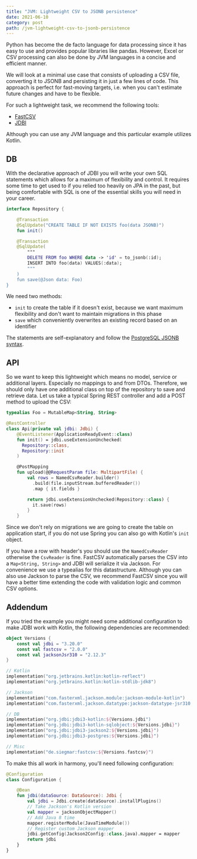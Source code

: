 ```yaml
---
title: "JVM: Lightweight CSV to JSONB persistence"
date: 2021-06-10
category: post
path: /jvm-lightweight-csv-to-jsonb-persistence
---
```


Python has become the de facto language for data processing since it has easy to use and provides popular libraries like pandas. However, Excel or CSV processing can also be done by JVM languages in a concise and efficient manner.

We will look at a minimal use case that consists of uploading a CSV file, converting it to JSONB and persisting it in just a few lines of code. This approach is perfect for fast-moving targets, i.e. when you can't estimate future changes and have to be flexible.

For such a lightweight task, we recommend the following tools:

- [FastCSV](https://github.com/osiegmar/FastCSV)
- [JDBI](https://jdbi.org/)

Although you can use any JVM language and this particular example utilizes Kotlin.

## DB

With the declarative approach of JDBI you will write your own SQL statements which allows for a maximum of flexibility and control. It requires some time to get used to if you relied too heavily on JPA in the past, but being comfortable with SQL is one of the essential skills you will need in your career.

```kotlin
interface Repository {

    @Transaction
    @SqlUpdate("CREATE TABLE IF NOT EXISTS foo(data JSONB)")
    fun init()

    @Transaction
    @SqlUpdate(
        """
        DELETE FROM foo WHERE data -> 'id' = to_jsonb(:id);
        INSERT INTO foo(data) VALUES(:data);
        """
    )
    fun save(@Json data: Foo)
}
```

We need two methods:

- `init` to create the table if it doesn't exist, because we want maximum flexibility and don't want to maintain migrations in this phase
- `save` which conveniently overwrites an existing record based on an identifier

The statements are self-explanatory and follow the [PostgreSQL JSONB syntax](https://www.postgresql.org/docs/9.4/functions-json.html).

## API

So we want to keep this lightweight which means no model, service or additional layers. Especially no mappings to and from DTOs. Therefore, we should only have one additional class on top of the repository to save and retrieve data. Let us take a typical Spring REST controller and add a POST method to upload the CSV:

```kotlin
typealias Foo = MutableMap<String, String>

@RestController
class Api(private val jdbi: Jdbi) {
    @EventListener(ApplicationReadyEvent::class)
    fun init() = jdbi.useExtensionUnchecked(
      Repository::class,
      Repository::init
    )

    @PostMapping
    fun upload(@@RequestParam file: MultipartFile) {
        val rows = NamedCsvReader.builder()
          .build(file.inputStream.bufferedReader())
          .map { it.fields }

        return jdbi.useExtensionUnchecked(Repository::class) {
          it.save(rows)
        }
    }
```

Since we don't rely on migrations we are going to create the table on application start, if you do not use Spring you can also go with Kotlin's `init` object.

If you have a row with header's you should use the `NamedCsvReader` otherwise the `CsvReader` is fine. FastCSV automatically parses the CSV into a `Map<String, String>` and JDBI will serialize it via Jackson. For convenience we use a typealias for this datastructure. Although you can also use Jackson to parse the CSV, we recommend FastCSV since you will have a better time extending the code with validation logic and common CSV options.

## Addendum

If you tried the example you might need some additional configuration to make JDBI work with Kotlin, the following dependencies are recommended:

```kotlin
object Versions {
    const val jdbi = "3.20.0"
    const val fastcsv = "2.0.0"
    const val jacksonJsr310 = "2.12.3"
}

// Kotlin
implementation("org.jetbrains.kotlin:kotlin-reflect")
implementation("org.jetbrains.kotlin:kotlin-stdlib-jdk8")

// Jackson
implementation("com.fasterxml.jackson.module:jackson-module-kotlin")
implementation("com.fasterxml.jackson.datatype:jackson-datatype-jsr310:${Versions.jacksonJsr310}")

// DB
implementation("org.jdbi:jdbi3-kotlin:${Versions.jdbi")
implementation("org.jdbi:jdbi3-kotlin-sqlobject:${Versions.jdbi}")
implementation("org.jdbi:jdbi3-jackson2:${Versions.jdbi}")
implementation("org.jdbi:jdbi3-postgres:${Versions.jdbi}")

// Misc
implementation("de.siegmar:fastcsv:${Versions.fastcsv}")
```

To make this all work in harmony, you'll need following configuration:

```kotlin
@Configuration
class Configuration {

    @Bean
    fun jdbi(dataSource: DataSource): Jdbi {
        val jdbi = Jdbi.create(dataSource).installPlugins()
        // Take Jackson's Kotlin version
        val mapper = jacksonObjectMapper()
        // Add Java 8 time
        mapper.registerModule(JavaTimeModule())
        // Register custom Jackson mapper
        jdbi.getConfig(Jackson2Config::class.java).mapper = mapper
        return jdbi
    }
}
```

